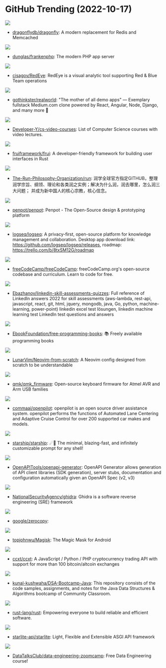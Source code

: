 # GitHub Trending (2022-10-17)

![](https://img.shields.io/badge/C%2B%2B-New%20519-green?style=flat-square&logo=appveyor)
- [dragonflydb/dragonfly](https://github.com/dragonflydb/dragonfly): A modern replacement for Redis and Memcached

![](https://img.shields.io/badge/Go-New%20458-green?style=flat-square&logo=appveyor)
- [dunglas/frankenphp](https://github.com/dunglas/frankenphp): The modern PHP app server

![](https://img.shields.io/badge/TypeScript-New%20211-green?style=flat-square&logo=appveyor)
- [cisagov/RedEye](https://github.com/cisagov/RedEye): RedEye is a visual analytic tool supporting Red & Blue Team operations

![](https://img.shields.io/badge/Shell-New%2044-green?style=flat-square&logo=appveyor)
- [gothinkster/realworld](https://github.com/gothinkster/realworld): "The mother of all demo apps" — Exemplary fullstack Medium.com clone powered by React, Angular, Node, Django, and many more 🏅

![](https://img.shields.io/badge/none-New%20195-green?style=flat-square&logo=appveyor)
- [Developer-Y/cs-video-courses](https://github.com/Developer-Y/cs-video-courses): List of Computer Science courses with video lectures.

![](https://img.shields.io/badge/Rust-New%20189-green?style=flat-square&logo=appveyor)
- [fruiframework/frui](https://github.com/fruiframework/frui): A developer-friendly framework for building user interfaces in Rust

![](https://img.shields.io/badge/none-New%2043-green?style=flat-square&logo=appveyor)
- [The-Run-Philosophy-Organization/run](https://github.com/The-Run-Philosophy-Organization/run): 润学全球官方指定GITHUB，整理润学宗旨、纲领、理论和各类润之实例；解决为什么润，润去哪里，怎么润三大问题； 并成为新中国人的核心宗教，核心信念。

![](https://img.shields.io/badge/Clojure-New%2077-green?style=flat-square&logo=appveyor)
- [penpot/penpot](https://github.com/penpot/penpot): Penpot - The Open-Source design & prototyping platform

![](https://img.shields.io/badge/Clojure-New%2099-green?style=flat-square&logo=appveyor)
- [logseq/logseq](https://github.com/logseq/logseq): A privacy-first, open-source platform for knowledge management and collaboration. Desktop app download link: https://github.com/logseq/logseq/releases, roadmap: https://trello.com/b/8txSM12G/roadmap

![](https://img.shields.io/badge/TypeScript-New%2088-green?style=flat-square&logo=appveyor)
- [freeCodeCamp/freeCodeCamp](https://github.com/freeCodeCamp/freeCodeCamp): freeCodeCamp.org's open-source codebase and curriculum. Learn to code for free.

![](https://img.shields.io/badge/none-New%2060-green?style=flat-square&logo=appveyor)
- [Ebazhanov/linkedin-skill-assessments-quizzes](https://github.com/Ebazhanov/linkedin-skill-assessments-quizzes): Full reference of LinkedIn answers 2022 for skill assessments (aws-lambda, rest-api, javascript, react, git, html, jquery, mongodb, java, Go, python, machine-learning, power-point) linkedin excel test lösungen, linkedin machine learning test LinkedIn test questions and answers

![](https://img.shields.io/badge/none-New%20108-green?style=flat-square&logo=appveyor)
- [EbookFoundation/free-programming-books](https://github.com/EbookFoundation/free-programming-books): 📚 Freely available programming books

![](https://img.shields.io/badge/Lua-New%2015-green?style=flat-square&logo=appveyor)
- [LunarVim/Neovim-from-scratch](https://github.com/LunarVim/Neovim-from-scratch): A Neovim config designed from scratch to be understandable

![](https://img.shields.io/badge/C-New%2010-green?style=flat-square&logo=appveyor)
- [qmk/qmk_firmware](https://github.com/qmk/qmk_firmware): Open-source keyboard firmware for Atmel AVR and Arm USB families

![](https://img.shields.io/badge/Python-New%2020-green?style=flat-square&logo=appveyor)
- [commaai/openpilot](https://github.com/commaai/openpilot): openpilot is an open source driver assistance system. openpilot performs the functions of Automated Lane Centering and Adaptive Cruise Control for over 200 supported car makes and models.

![](https://img.shields.io/badge/Rust-New%2065-green?style=flat-square&logo=appveyor)
- [starship/starship](https://github.com/starship/starship): ☄🌌️ The minimal, blazing-fast, and infinitely customizable prompt for any shell!

![](https://img.shields.io/badge/Java-New%2087-green?style=flat-square&logo=appveyor)
- [OpenAPITools/openapi-generator](https://github.com/OpenAPITools/openapi-generator): OpenAPI Generator allows generation of API client libraries (SDK generation), server stubs, documentation and configuration automatically given an OpenAPI Spec (v2, v3)

![](https://img.shields.io/badge/Java-New%2053-green?style=flat-square&logo=appveyor)
- [NationalSecurityAgency/ghidra](https://github.com/NationalSecurityAgency/ghidra): Ghidra is a software reverse engineering (SRE) framework

![](https://img.shields.io/badge/Rust-New%2013-green?style=flat-square&logo=appveyor)
- [google/zerocopy](https://github.com/google/zerocopy): 

![](https://img.shields.io/badge/C%2B%2B-New%2026-green?style=flat-square&logo=appveyor)
- [topjohnwu/Magisk](https://github.com/topjohnwu/Magisk): The Magic Mask for Android

![](https://img.shields.io/badge/JavaScript-New%207-green?style=flat-square&logo=appveyor)
- [ccxt/ccxt](https://github.com/ccxt/ccxt): A JavaScript / Python / PHP cryptocurrency trading API with support for more than 100 bitcoin/altcoin exchanges

![](https://img.shields.io/badge/Java-New%2016-green?style=flat-square&logo=appveyor)
- [kunal-kushwaha/DSA-Bootcamp-Java](https://github.com/kunal-kushwaha/DSA-Bootcamp-Java): This repository consists of the code samples, assignments, and notes for the Java Data Structures & Algorithms bootcamp of Community Classroom.

![](https://img.shields.io/badge/Rust-New%2047-green?style=flat-square&logo=appveyor)
- [rust-lang/rust](https://github.com/rust-lang/rust): Empowering everyone to build reliable and efficient software.

![](https://img.shields.io/badge/Python-New%2034-green?style=flat-square&logo=appveyor)
- [starlite-api/starlite](https://github.com/starlite-api/starlite): Light, Flexible and Extensible ASGI API framework

![](https://img.shields.io/badge/Jupyter%20Notebook-New%2023-green?style=flat-square&logo=appveyor)
- [DataTalksClub/data-engineering-zoomcamp](https://github.com/DataTalksClub/data-engineering-zoomcamp): Free Data Engineering course!


